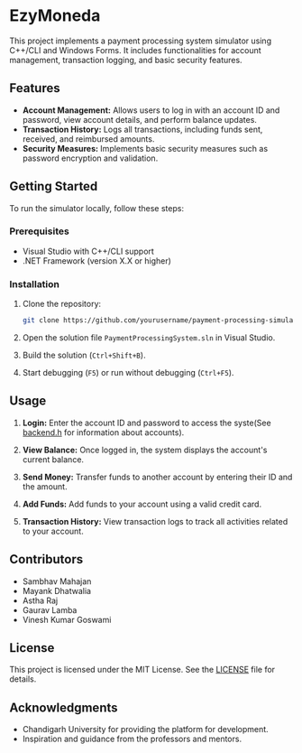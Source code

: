 # EzyMoneda

This project implements a payment processing system simulator using C++/CLI and Windows Forms. It includes functionalities for account management, transaction logging, and basic security features.

## Features

- **Account Management:** Allows users to log in with an account ID and password, view account details, and perform balance updates.
- **Transaction History:** Logs all transactions, including funds sent, received, and reimbursed amounts.
- **Security Measures:** Implements basic security measures such as password encryption and validation.

## Getting Started

To run the simulator locally, follow these steps:

### Prerequisites

- Visual Studio with C++/CLI support
- .NET Framework (version X.X or higher)

### Installation

1. Clone the repository:

   ```bash
   git clone https://github.com/yourusername/payment-processing-simulator.git
   ```

2. Open the solution file `PaymentProcessingSystem.sln` in Visual Studio.

3. Build the solution (`Ctrl+Shift+B`).

4. Start debugging (`F5`) or run without debugging (`Ctrl+F5`).

## Usage

1. **Login:** Enter the account ID and password to access the syste(See [backend.h](blob/master/ezyMoneda/backend.h) for information about accounts).

2. **View Balance:** Once logged in, the system displays the account's current balance.

3. **Send Money:** Transfer funds to another account by entering their ID and the amount.

4. **Add Funds:** Add funds to your account using a valid credit card.

5. **Transaction History:** View transaction logs to track all activities related to your account.

## Contributors

- Sambhav Mahajan
- Mayank Dhatwalia
- Astha Raj
- Gaurav Lamba
- Vinesh Kumar Goswami

## License

This project is licensed under the MIT License. See the [LICENSE](LICENSE) file for details.

## Acknowledgments

- Chandigarh University for providing the platform for development.
- Inspiration and guidance from the professors and mentors.
